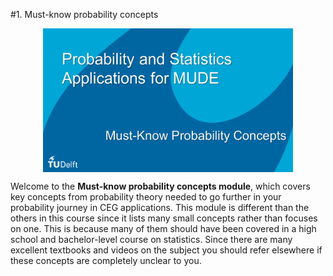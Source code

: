 #1. Must-know probability concepts

<p><img src="https://raw.githubusercontent.com/mike-mendoza/-PSAM1_test/main/images/must-know_probability_concepts.PNG" alt="" style="display: block; margin-left: auto; margin-right: auto;" width="400" height="230" /></p>

Welcome to the **Must-know probability concepts module**, which covers key concepts from probability theory needed to go further in your probability journey in CEG applications. This module is different than the others in this course since it lists many small concepts rather than focuses on one. This is because many of them should have been covered in a high school and bachelor-level course on statistics. Since there are many excellent textbooks and videos on the subject you should refer elsewhere if these concepts are completely unclear to you.
